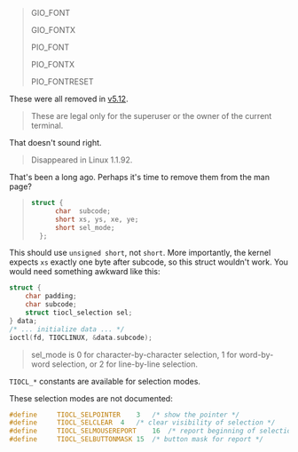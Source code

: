 > GIO\_FONT
>
> GIO\_FONTX
>
> PIO\_FONT
>
> PIO\_FONTX
>
> PIO\_FONTRESET

These were all removed in [v5.12](https://git.kernel.org/linus/ff2047fb755d4415ec3c70ac799889371151796d).

> These are legal only for the superuser or the owner of the current terminal.

That doesn't sound right.

> Disappeared in Linux 1.1.92.

That's been a long ago.
Perhaps it's time to remove them from the man page?

> ```c
> struct {
>       char  subcode;
>       short xs, ys, xe, ye;
>       short sel_mode;
>   };
> ```

This should use `unsigned short`, not `short`.
More importantly, the kernel expects `xs` exactly one byte after subcode, so this struct wouldn't work.
You would need something awkward like this:

```c
struct {
    char padding;
    char subcode;
    struct tiocl_selection sel;
} data;
/* ... initialize data ... */
ioctl(fd, TIOCLINUX, &data.subcode);
```

> sel_mode is 0 for character-by-character selection,
> 1 for word-by-word selection,
> or 2 for line-by-line selection.

`TIOCL_*` constants are available for selection modes.

These selection modes are not documented:

```c
#define 	TIOCL_SELPOINTER	3	/* show the pointer */
#define 	TIOCL_SELCLEAR	4	/* clear visibility of selection */
#define 	TIOCL_SELMOUSEREPORT	16	/* report beginning of selection */
#define 	TIOCL_SELBUTTONMASK	15	/* button mask for report */
```
